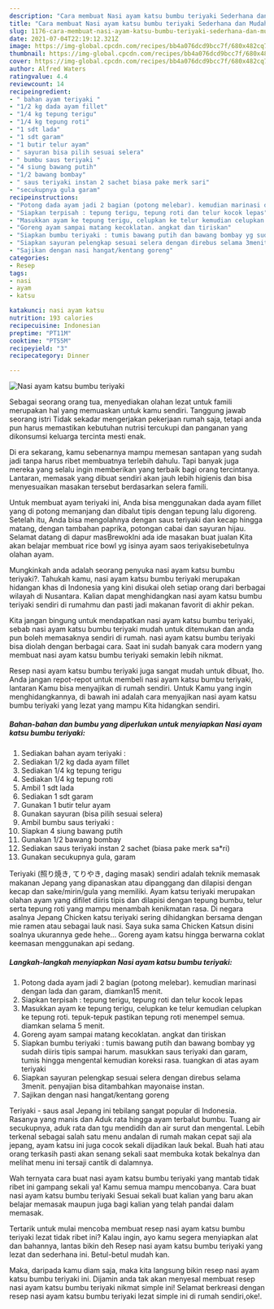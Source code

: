 ```yaml
---
description: "Cara membuat Nasi ayam katsu bumbu teriyaki Sederhana dan Mudah Dibuat"
title: "Cara membuat Nasi ayam katsu bumbu teriyaki Sederhana dan Mudah Dibuat"
slug: 1176-cara-membuat-nasi-ayam-katsu-bumbu-teriyaki-sederhana-dan-mudah-dibuat
date: 2021-07-04T22:19:12.321Z
image: https://img-global.cpcdn.com/recipes/bb4a076dcd9bcc7f/680x482cq70/nasi-ayam-katsu-bumbu-teriyaki-foto-resep-utama.jpg
thumbnail: https://img-global.cpcdn.com/recipes/bb4a076dcd9bcc7f/680x482cq70/nasi-ayam-katsu-bumbu-teriyaki-foto-resep-utama.jpg
cover: https://img-global.cpcdn.com/recipes/bb4a076dcd9bcc7f/680x482cq70/nasi-ayam-katsu-bumbu-teriyaki-foto-resep-utama.jpg
author: Alfred Waters
ratingvalue: 4.4
reviewcount: 14
recipeingredient:
- " bahan ayam teriyaki "
- "1/2 kg dada ayam fillet"
- "1/4 kg tepung terigu"
- "1/4 kg tepung roti"
- "1 sdt lada"
- "1 sdt garam"
- "1 butir telur ayam"
- " sayuran bisa pilih sesuai selera"
- " bumbu saus teriyaki "
- "4 siung bawang putih"
- "1/2 bawang bombay"
- " saus teriyaki instan 2 sachet biasa pake merk sari"
- "secukupnya gula garam"
recipeinstructions:
- "Potong dada ayam jadi 2 bagian (potong melebar). kemudian marinasi dengan lada dan garam, diamkan15 menit."
- "Siapkan terpisah : tepung terigu, tepung roti dan telur kocok lepas"
- "Masukkan ayam ke tepung terigu, celupkan ke telur kemudian celupkan ke tepung roti. tepuk-tepuk pastikan tepung roti menempel semua. diamkan selama 5 menit."
- "Goreng ayam sampai matang kecoklatan. angkat dan tiriskan"
- "Siapkan bumbu teriyaki : tumis bawang putih dan bawang bombay yg sudah diiris tipis sampai harum. masukkan saus teriyaki dan garam, tumis hingga mengental kemudian koreksi rasa. tuangkan di atas ayam teriyaki"
- "Siapkan sayuran pelengkap sesuai selera dengan direbus selama 3menit. penyajian bisa ditambahkan mayonaise instan."
- "Sajikan dengan nasi hangat/kentang goreng"
categories:
- Resep
tags:
- nasi
- ayam
- katsu

katakunci: nasi ayam katsu 
nutrition: 193 calories
recipecuisine: Indonesian
preptime: "PT11M"
cooktime: "PT55M"
recipeyield: "3"
recipecategory: Dinner

---
```



![Nasi ayam katsu bumbu teriyaki](https://img-global.cpcdn.com/recipes/bb4a076dcd9bcc7f/680x482cq70/nasi-ayam-katsu-bumbu-teriyaki-foto-resep-utama.jpg)

Sebagai seorang orang tua, menyediakan olahan lezat untuk famili merupakan hal yang memuaskan untuk kamu sendiri. Tanggung jawab seorang istri Tidak sekadar mengerjakan pekerjaan rumah saja, tetapi anda pun harus memastikan kebutuhan nutrisi tercukupi dan panganan yang dikonsumsi keluarga tercinta mesti enak.

Di era  sekarang, kamu sebenarnya mampu memesan santapan yang sudah jadi tanpa harus ribet membuatnya terlebih dahulu. Tapi banyak juga mereka yang selalu ingin memberikan yang terbaik bagi orang tercintanya. Lantaran, memasak yang dibuat sendiri akan jauh lebih higienis dan bisa menyesuaikan masakan tersebut berdasarkan selera famili. 

Untuk membuat ayam teriyaki ini, Anda bisa menggunakan dada ayam fillet yang di potong memanjang dan dibalut tipis dengan tepung lalu digoreng. Setelah itu, Anda bisa mengolahnya dengan saus teriyaki dan kecap hingga matang, dengan tambahan paprika, potongan cabai dan sayuran hijau. Selamat datang di dapur masBrewokIni ada ide masakan buat jualan Kita akan belajar membuat rice bowl yg isinya ayam saos teriyakisebetulnya olahan ayam.

Mungkinkah anda adalah seorang penyuka nasi ayam katsu bumbu teriyaki?. Tahukah kamu, nasi ayam katsu bumbu teriyaki merupakan hidangan khas di Indonesia yang kini disukai oleh setiap orang dari berbagai wilayah di Nusantara. Kalian dapat menghidangkan nasi ayam katsu bumbu teriyaki sendiri di rumahmu dan pasti jadi makanan favorit di akhir pekan.

Kita jangan bingung untuk mendapatkan nasi ayam katsu bumbu teriyaki, sebab nasi ayam katsu bumbu teriyaki mudah untuk ditemukan dan anda pun boleh memasaknya sendiri di rumah. nasi ayam katsu bumbu teriyaki bisa diolah dengan berbagai cara. Saat ini sudah banyak cara modern yang membuat nasi ayam katsu bumbu teriyaki semakin lebih nikmat.

Resep nasi ayam katsu bumbu teriyaki juga sangat mudah untuk dibuat, lho. Anda jangan repot-repot untuk membeli nasi ayam katsu bumbu teriyaki, lantaran Kamu bisa menyajikan di rumah sendiri. Untuk Kamu yang ingin menghidangkannya, di bawah ini adalah cara menyajikan nasi ayam katsu bumbu teriyaki yang lezat yang mampu Kita hidangkan sendiri.

<!--inarticleads1-->

##### Bahan-bahan dan bumbu yang diperlukan untuk menyiapkan Nasi ayam katsu bumbu teriyaki:

1. Sediakan  bahan ayam teriyaki :
1. Sediakan 1/2 kg dada ayam fillet
1. Sediakan 1/4 kg tepung terigu
1. Sediakan 1/4 kg tepung roti
1. Ambil 1 sdt lada
1. Sediakan 1 sdt garam
1. Gunakan 1 butir telur ayam
1. Gunakan  sayuran (bisa pilih sesuai selera)
1. Ambil  bumbu saus teriyaki :
1. Siapkan 4 siung bawang putih
1. Gunakan 1/2 bawang bombay
1. Sediakan  saus teriyaki instan 2 sachet (biasa pake merk sa*ri)
1. Gunakan secukupnya gula, garam


Teriyaki (照り焼き, てりやき, daging masak) sendiri adalah teknik memasak makanan Jepang yang dipanaskan atau dipanggang dan dilapisi dengan kecap dan sake/mirin/gula yang memiliki. Ayam katsu teriyaki merupakan olahan ayam yang difilet diiris tipis dan dilapisi dengan tepung bumbu, telur serta tepung roti yang mampu menambah kenikmatan rasa. Di negara asalnya Jepang Chicken katsu teriyaki sering dihidangkan bersama dengan mie ramen atau sebagai lauk nasi. Saya suka sama Chicken Katsun disini soalnya ukurannya gede hehe… Goreng ayam katsu hingga berwarna coklat keemasan menggunakan api sedang. 

<!--inarticleads2-->

##### Langkah-langkah menyiapkan Nasi ayam katsu bumbu teriyaki:

1. Potong dada ayam jadi 2 bagian (potong melebar). kemudian marinasi dengan lada dan garam, diamkan15 menit.
1. Siapkan terpisah : tepung terigu, tepung roti dan telur kocok lepas
1. Masukkan ayam ke tepung terigu, celupkan ke telur kemudian celupkan ke tepung roti. tepuk-tepuk pastikan tepung roti menempel semua. diamkan selama 5 menit.
1. Goreng ayam sampai matang kecoklatan. angkat dan tiriskan
1. Siapkan bumbu teriyaki : tumis bawang putih dan bawang bombay yg sudah diiris tipis sampai harum. masukkan saus teriyaki dan garam, tumis hingga mengental kemudian koreksi rasa. tuangkan di atas ayam teriyaki
1. Siapkan sayuran pelengkap sesuai selera dengan direbus selama 3menit. penyajian bisa ditambahkan mayonaise instan.
1. Sajikan dengan nasi hangat/kentang goreng


Teriyaki - saus asal Jepang ini tebilang sangat popular di Indonesia. Rasanya yang manis dan Aduk rata hingga ayam terbalut bumbu. Tuang air secukupnya, aduk rata dan tgu mendidih dan air surut dan mengental. Lebih terkenal sebagai salah satu menu andalan di rumah makan cepat saji ala jepang, ayam katsu ini juga cocok sekali dijadikan lauk bekal. Buah hati atau orang terkasih pasti akan senang sekali saat membuka kotak bekalnya dan melihat menu ini tersaji cantik di dalamnya. 

Wah ternyata cara buat nasi ayam katsu bumbu teriyaki yang mantab tidak ribet ini gampang sekali ya! Kamu semua mampu mencobanya. Cara buat nasi ayam katsu bumbu teriyaki Sesuai sekali buat kalian yang baru akan belajar memasak maupun juga bagi kalian yang telah pandai dalam memasak.

Tertarik untuk mulai mencoba membuat resep nasi ayam katsu bumbu teriyaki lezat tidak ribet ini? Kalau ingin, ayo kamu segera menyiapkan alat dan bahannya, lantas bikin deh Resep nasi ayam katsu bumbu teriyaki yang lezat dan sederhana ini. Betul-betul mudah kan. 

Maka, daripada kamu diam saja, maka kita langsung bikin resep nasi ayam katsu bumbu teriyaki ini. Dijamin anda tak akan menyesal membuat resep nasi ayam katsu bumbu teriyaki nikmat simple ini! Selamat berkreasi dengan resep nasi ayam katsu bumbu teriyaki lezat simple ini di rumah sendiri,oke!.

